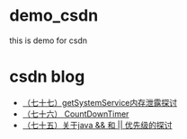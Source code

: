 # demo_csdn
this is demo for csdn
# csdn blog
* [（七十七）getSystemService内存泄露探讨](https://github.com/happyjiatai/demo_csdn/wiki/%EF%BC%88%E4%B8%83%E5%8D%81%E4%B8%83%EF%BC%89getSystemService%E5%86%85%E5%AD%98%E6%B3%84%E9%9C%B2%E6%8E%A2%E8%AE%A8)
* [（七十六） CountDownTimer](https://github.com/happyjiatai/demo_csdn/wiki/%EF%BC%88%E4%B8%83%E5%8D%81%E5%85%AD%EF%BC%89-CountDownTimer)
* [（七十五）关于java &amp;&amp; 和 || 优先级的探讨](https://github.com/happyjiatai/demo_csdn/wiki/%EF%BC%88%E4%B8%83%E5%8D%81%E4%BA%94%EF%BC%89%E5%85%B3%E4%BA%8Ejava-&amp;&amp;-%E5%92%8C-%7C%7C-%E4%BC%98%E5%85%88%E7%BA%A7%E7%9A%84%E6%8E%A2%E8%AE%A8)
